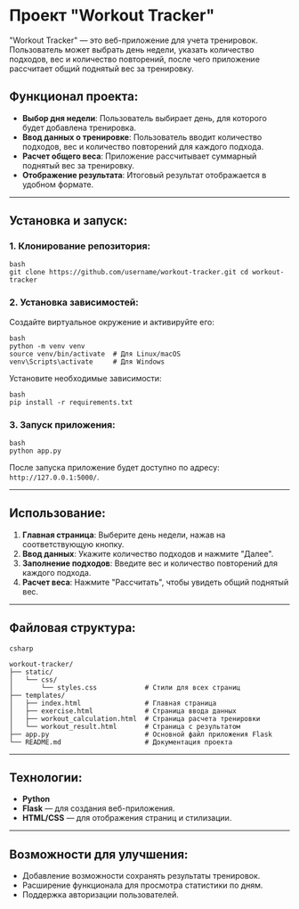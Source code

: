 # **Проект "Workout Tracker"**

"Workout Tracker" — это веб-приложение для учета тренировок. Пользователь может выбрать день недели, указать количество
подходов, вес и количество повторений, после чего приложение рассчитает общий поднятый вес за тренировку.

## **Функционал проекта:**

- **Выбор дня недели**: Пользователь выбирает день, для которого будет добавлена тренировка.
- **Ввод данных о тренировке**: Пользователь вводит количество подходов, вес и количество повторений для каждого подхода.
- **Расчет общего веса**: Приложение рассчитывает суммарный поднятый вес за тренировку.
- **Отображение результата**: Итоговый результат отображается в удобном формате.

---

## **Установка и запуск:**

### 1. Клонирование репозитория:

```
bash
git clone https://github.com/username/workout-tracker.git cd workout-tracker
```

### 2. Установка зависимостей:

Создайте виртуальное окружение и активируйте его:

```
bash
python -m venv venv 
source venv/bin/activate  # Для Linux/macOS 
venv\Scripts\activate     # Для Windows
```

Установите необходимые зависимости:

```
bash
pip install -r requirements.txt
```

### 3. Запуск приложения:

```
bash
python app.py
```


После запуска приложение будет доступно по адресу: `http://127.0.0.1:5000/`.

---
## **Использование:**

1. **Главная страница**: Выберите день недели, нажав на соответствующую кнопку.
2. **Ввод данных**: Укажите количество подходов и нажмите "Далее".
3. **Заполнение подходов**: Введите вес и количество повторений для каждого подхода.
4. **Расчет веса**: Нажмите "Рассчитать", чтобы увидеть общий поднятый вес.

---
## **Файловая структура:**

```
csharp

workout-tracker/
├── static/
│   └── css/
│       └── styles.css            # Стили для всех страниц
├── templates/
│   ├── index.html                # Главная страница
│   ├── exercise.html             # Страница ввода данных
│   ├── workout_calculation.html  # Страница расчета тренировки
│   └── workout_result.html       # Страница с результатом
├── app.py                        # Основной файл приложения Flask
└── README.md                     # Документация проекта
```
---

## **Технологии:**

- **Python**
- **Flask** — для создания веб-приложения.
- **HTML/CSS** — для отображения страниц и стилизации.

---

## **Возможности для улучшения:**

- Добавление возможности сохранять результаты тренировок.
- Расширение функционала для просмотра статистики по дням.
- Поддержка авторизации пользователей.